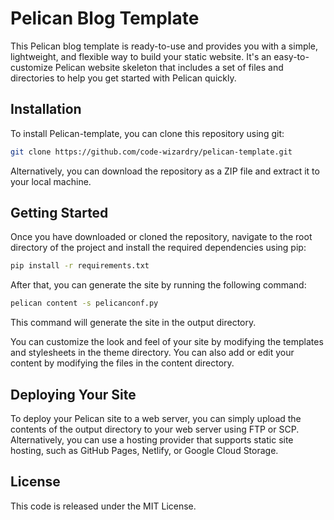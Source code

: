 # Pelican Blog Template

This Pelican blog template is ready-to-use and provides you with a simple, lightweight, and flexible way to build your static website.
It's an easy-to-customize Pelican website skeleton that includes a set of files and directories to help you get started with Pelican quickly.

## Installation

To install Pelican-template, you can clone this repository using git:

```sh
git clone https://github.com/code-wizardry/pelican-template.git
```

Alternatively, you can download the repository as a ZIP file and extract it to your local machine.

## Getting Started

Once you have downloaded or cloned the repository, navigate to the root directory of the project and install the required dependencies using pip:

```sh
pip install -r requirements.txt
```

After that, you can generate the site by running the following command:

```sh
pelican content -s pelicanconf.py
```

This command will generate the site in the output directory.

You can customize the look and feel of your site by modifying the templates and stylesheets in the theme directory. You can also add or edit your content by modifying the files in the content directory.

## Deploying Your Site

To deploy your Pelican site to a web server, you can simply upload the contents of the output directory to your web server using FTP or SCP. Alternatively, you can use a hosting provider that supports static site hosting, such as GitHub Pages, Netlify, or Google Cloud Storage.

## License

This code is released under the MIT License.
